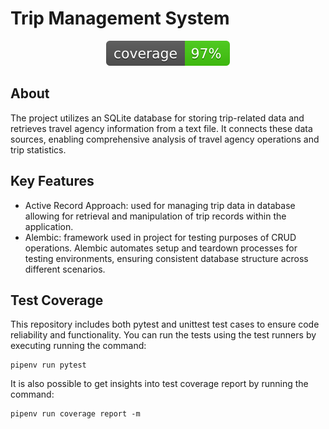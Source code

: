 # Trip Management System

<div align="center">
  <div align="center">
    <img src="coverage.svg" alt="coverage"> 
</div>
</div>

## About 


The project utilizes an SQLite database for storing trip-related data and retrieves travel agency information from
a text file. It connects these data sources, enabling comprehensive analysis of travel agency
operations and trip statistics.

## Key Features
- Active Record Approach: used for managing trip data in database allowing for retrieval and manipulation of trip records
within the application.
- Alembic: framework used in project for testing purposes of CRUD operations. Alembic automates setup and teardown 
processes for testing environments, ensuring consistent database structure across different scenarios.


## Test Coverage
This repository includes both pytest and unittest test cases to ensure code reliability and functionality. You can run
the tests using the test runners by executing running the command:
```
pipenv run pytest
```
It is also possible to get insights into test coverage report by running the command:
```
pipenv run coverage report -m
```